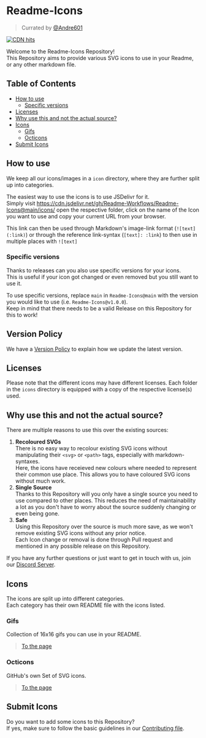 [andre601]: https://github.com/Andre601
[discord]: https://discord.gg/2a9VC4AK6x
[contributing]: https://github.com/Readme-Workflows/Readme-Icons/blob/main/CONTRIBUTING.md
[policy]: https://github.com/Readme-Workflows/Readme-Icons/blob/main/VERSION_POLICY.md

# Readme-Icons
> Currated by [@Andre601][andre601]

[![CDN hits](https://data.jsdelivr.com/v1/package/gh/Readme-Workflows/Readme-Icons/badge)](https://www.jsdelivr.com/package/gh/Readme-Workflows/Readme-Icons)

Welcome to the Readme-Icons Repository!  
This Repository aims to provide various SVG icons to use in your Readme, or any other markdown file.

## Table of Contents

- [How to use](#how-to-use)
  - [Specific versions](#specific-versions)
- [Licenses](#licenses)
- [Why use this and not the actual source?](#why-use-this-and-not-the-actual-source)
- [Icons](#icons)
  - [Gifs](#gifs)
  - [Octicons](#octicons)
- [Submit Icons](#submit-icons)

## How to use
We keep all our icons/images in a `icon` directory, where they are further split up into categories.

The easiest way to use the icons is to use JSDelivr for it.  
Simply visit https://cdn.jsdelivr.net/gh/Readme-Workflows/Readme-Icons@main/icons/ open the respective folder, click on the name of the Icon you want to use and copy your current URL from your browser.

This link can then be used through Markdown's image-link format (`![text](:link)`) or through the reference link-syntax (`[text]: :link`) to then use in multiple places with `![text]`

### Specific versions
Thanks to releases can you also use specific versions for your icons.  
This is useful if your icon got changed or even removed but you still want to use it.

To use specific versions, replace `main` in `Readme-Icons@main` with the version you would like to use (i.e. `Readme-Icons@v1.0.0`).  
Keep in mind that there needs to be a valid Release on this Repository for this to work!

## Version Policy
We have a [Version Policy][policy] to explain how we update the latest version.

## Licenses

Please note that the different icons may have different licenses. Each folder in the `icons` directory is equipped with a copy of the respective license(s) used.

## Why use this and not the actual source?

There are multiple reasons to use this over the existing sources:

1. **Recoloured SVGs**  
   There is no easy way to recolour existing SVG icons without manipulating their `<svg>` or `<path>` tags, especially with markdown-syntaxes.  
   Here, the icons have receieved new colours where needed to represent their common use place. This allows you to have coloured SVG icons without much work.
2. **Single Source**  
   Thanks to this Repository will you only have a single source you need to use compared to other places. This reduces the need of maintainability a lot as you don't have to worry about the source suddenly changing or even being gone.  
3. **Safe**  
   Using this Repository over the source is much more save, as we won't remove existing SVG icons without any prior notice.  
   Each Icon change or removal is done through Pull request and mentioned in any possible release on this Repository.

If you have any further questions or just want to get in touch with us, join our [Discord Server][discord].

## Icons
The icons are split up into different categories.  
Each category has their own README file with the icons listed.

### Gifs
Collection of 16x16 gifs you can use in your README.

> [To the page][categoryGifs]

[categoryGifs]: https://readme-workflows.github.io/Readme-Icons/icons/gifs/

### Octicons
GitHub's own Set of SVG icons.

> [To the page][categoryOcticons]

[categoryOcticons]: https://readme-workflows.github.io/Readme-Icons/icons/octicons/

## Submit Icons

Do you want to add some icons to this Repository?  
If yes, make sure to follow the basic guidelines in our [Contributing file][contributing].
